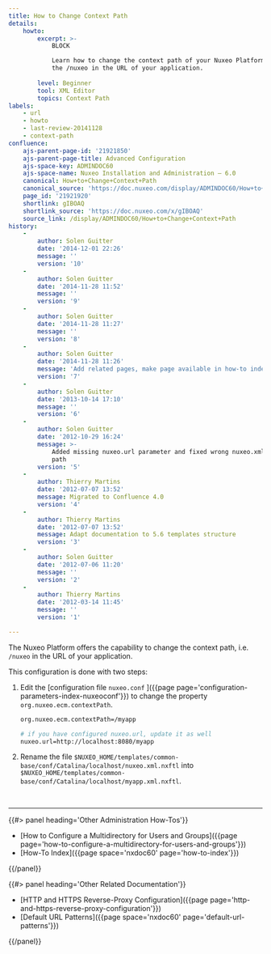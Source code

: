 ```yaml
---
title: How to Change Context Path
details:
    howto:
        excerpt: >-
            BLOCK

            Learn how to change the context path of your Nuxeo Platform, i.e.
            the /nuxeo in the URL of your application.
              
        level: Beginner
        tool: XML Editor
        topics: Context Path
labels:
    - url
    - howto
    - last-review-20141128
    - context-path
confluence:
    ajs-parent-page-id: '21921850'
    ajs-parent-page-title: Advanced Configuration
    ajs-space-key: ADMINDOC60
    ajs-space-name: Nuxeo Installation and Administration — 6.0
    canonical: How+to+Change+Context+Path
    canonical_source: 'https://doc.nuxeo.com/display/ADMINDOC60/How+to+Change+Context+Path'
    page_id: '21921920'
    shortlink: gIBOAQ
    shortlink_source: 'https://doc.nuxeo.com/x/gIBOAQ'
    source_link: /display/ADMINDOC60/How+to+Change+Context+Path
history:
    - 
        author: Solen Guitter
        date: '2014-12-01 22:26'
        message: ''
        version: '10'
    - 
        author: Solen Guitter
        date: '2014-11-28 11:52'
        message: ''
        version: '9'
    - 
        author: Solen Guitter
        date: '2014-11-28 11:27'
        message: ''
        version: '8'
    - 
        author: Solen Guitter
        date: '2014-11-28 11:26'
        message: 'Add related pages, make page available in how-to index'
        version: '7'
    - 
        author: Solen Guitter
        date: '2013-10-14 17:10'
        message: ''
        version: '6'
    - 
        author: Solen Guitter
        date: '2012-10-29 16:24'
        message: >-
            Added missing nuxeo.url parameter and fixed wrong nuxeo.xml.nxftl
            path
        version: '5'
    - 
        author: Thierry Martins
        date: '2012-07-07 13:52'
        message: Migrated to Confluence 4.0
        version: '4'
    - 
        author: Thierry Martins
        date: '2012-07-07 13:52'
        message: Adapt documentation to 5.6 templates structure
        version: '3'
    - 
        author: Solen Guitter
        date: '2012-07-06 11:20'
        message: ''
        version: '2'
    - 
        author: Thierry Martins
        date: '2012-03-14 11:45'
        message: ''
        version: '1'

---
```

The Nuxeo Platform offers the capability to change the context path, i.e. `/nuxeo` in the URL of your application.

This configuration is done with two steps:

1.  Edit the [configuration file `nuxeo.conf` ]({{page page='configuration-parameters-index-nuxeoconf'}}) to change the property `org.nuxeo.ecm.contextPath`.

    ```bash
    org.nuxeo.ecm.contextPath=/myapp

    # if you have configured nuxeo.url, update it as well
    nuxeo.url=http://localhost:8080/myapp 
    ```

2.  Rename the file `$NUXEO_HOME/templates/common-base/conf/Catalina/localhost/nuxeo.xml.nxftl` into `$NUXEO_HOME/templates/common-base/conf/Catalina/localhost/myapp.xml.nxftl`.

&nbsp;

* * *

<div class="row" data-equalizer data-equalize-on="medium"><div class="column medium-6">{{#> panel heading='Other Administration How-Tos'}}

*   [How to Configure a Multidirectory for Users and Groups]({{page page='how-to-configure-a-multidirectory-for-users-and-groups'}})
*   [How-To Index]({{page space='nxdoc60' page='how-to-index'}})

{{/panel}}</div><div class="column medium-6">{{#> panel heading='Other Related Documentation'}}

*   [HTTP and HTTPS Reverse-Proxy Configuration]({{page page='http-and-https-reverse-proxy-configuration'}})
*   [Default URL Patterns]({{page space='nxdoc60' page='default-url-patterns'}})

{{/panel}}</div></div>